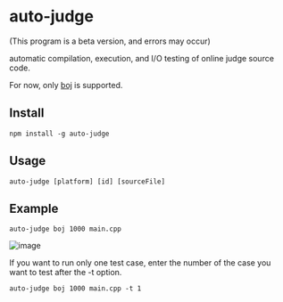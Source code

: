 # auto-judge
(This program is a beta version, and errors may occur)

automatic compilation, execution, and I/O testing of online judge source code.

For now, only [boj](https://www.acmicpc.net/) is supported.

## Install

    npm install -g auto-judge

## Usage

	auto-judge [platform] [id] [sourceFile]

## Example

    auto-judge boj 1000 main.cpp

![image](https://github.com/piuccio/cowsay/assets/66120479/bdc5243b-30c9-48af-a3e0-fd9eda032b34)

 
If you want to run only one test case, enter the number of the case you want to test after the -t option.

    auto-judge boj 1000 main.cpp -t 1
